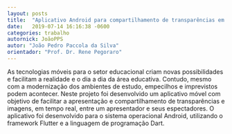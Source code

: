 ```yaml
---
layout: posts
title:  "Aplicativo Android para compartilhamento de transparências em tempo real"
date:   2019-07-14 16:16:38 -0600
categories: trabalho
autornick: JoãoPPS
autor: "João Pedro Paccola da Silva"
orientador: "Prof. Dr. Rene Pegoraro"
---
```

As tecnologias móveis para o setor educacional criam novas possibilidades e facilitam a realidade e o dia a dia da área educativa. Contudo, mesmo com a modernização dos ambientes de estudo, empecilhos e imprevistos podem acontecer. Neste projeto foi desenvolvido um aplicativo móvel com objetivo de facilitar a apresentação e compartilhamento de transparências e imagens, em tempo real, entre um apresentador e seus espectadores. O aplicativo foi desenvolvido para o sistema operacional Android, utilizando o framework Flutter e a linguagem de programação Dart.
